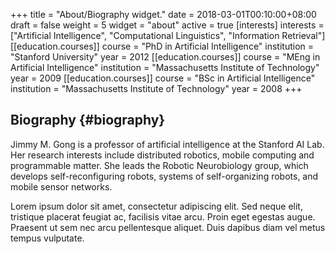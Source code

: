 +++
title = "About/Biography widget."
date = 2018-03-01T00:10:00+08:00
draft = false
weight = 5
widget = "about"
active = true
[interests]
  interests = ["Artificial Intelligence", "Computational Linguistics", "Information Retrieval"]
[[education.courses]]
  course = "PhD in Artificial Intelligence"
  institution = "Stanford University"
  year = 2012
[[education.courses]]
  course = "MEng in Artificial Intelligence"
  institution = "Massachusetts Institute of Technology"
  year = 2009
[[education.courses]]
  course = "BSc in Artificial Intelligence"
  institution = "Massachusetts Institute of Technology"
  year = 2008
+++

## Biography {#biography}

Jimmy M. Gong is a professor of artificial intelligence at the Stanford AI Lab. Her research interests include distributed robotics, mobile computing and programmable matter. She leads the Robotic Neurobiology group, which develops self-reconfiguring robots, systems of self-organizing robots, and mobile sensor networks.

Lorem ipsum dolor sit amet, consectetur adipiscing elit. Sed neque elit, tristique placerat feugiat ac, facilisis vitae arcu. Proin eget egestas augue. Praesent ut sem nec arcu pellentesque aliquet. Duis dapibus diam vel metus tempus vulputate.
